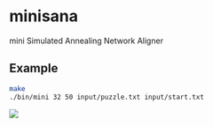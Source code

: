 # minisana
mini Simulated Annealing Network Aligner

## Example

```sh
make
./bin/mini 32 50 input/puzzle.txt input/start.txt
```

![](http://i.imgur.com/mlcfocv.gif)

